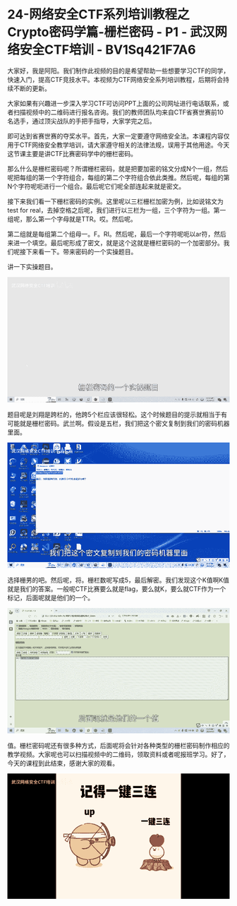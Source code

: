 # 24-网络安全CTF系列培训教程之Crypto密码学篇-栅栏密码 - P1 - 武汉网络安全CTF培训 - BV1Sq421F7A6

大家好，我是阿阳。我们制作此视频的目的是希望帮助一些想要学习CTF的同学，快速入门，提高CTF竞技水平。本视频为CTF网络安全系列培训教程，后期将会持续不断的更新。

大家如果有兴趣进一步深入学习CTF可访问PPT上面的公司网址进行电话联系，或者扫描视频中的二维码进行报名咨询。我们的教师团队均来自CTF省赛世赛前10名选手，通过顶尖战队的手把手指导，大家学完之后。

即可达到省赛世赛的夺奖水平。首先，大家一定要遵守网络安全法。本课程内容仅用于CTF网络安全教学培训，请大家遵守相关的法律法规，误用于其他用途。今天这节课主要是讲CTF比赛密码学中的栅栏密码。

那么什么是栅栏密码呢？所谓栅栏密码，就是把要加密的铭文分成N个一组，然后呢把每组的第一个字符组合，每组的第二个字符组合依此类推。然后呢，每组的第N个字符呢呃进行一个组合。最后呢它们呢全部连起来就是密文。

接下来我们看一下栅栏密码的实例。这里呢以三栏栅栏加密为例，比如说铭文为test for real，去掉空格之后呢，我们进行以三栏为一组，三个字符为一组。第一组呢，那么第一个字母就是TTR。哎。然后呢。

第二组就是每组第二个组母一。F。RI。然后呢，最后一个字符呢呃以ar符，然后来进一个填空。最后呢形成了密文，就是这个这就是栅栏密码的一个加密部分。我们呢接下来看一下。带来密码的一个实操题目。

讲一下实操题目。

![](img/d57f57dfb3796f104f565d42f00962e3_1.png)

题目呢是刘翔是跨栏的，他跨5个栏应该很轻松。这个时候题目的提示就相当于有可能就是栅栏密码。武兰啊。假设是五栏，我们把这个密文复制到我们的密码机器里面。



![](img/d57f57dfb3796f104f565d42f00962e3_3.png)

选择栅男的吧。然后呢，将。栅栏数呢写成5，最后解密。我们发现这个K值啊K值就是我们的答案。一般呢CTF比赛要么就是flag，要么就K，要么就CTF作为一个标记，后面呢就是他们的一个。



![](img/d57f57dfb3796f104f565d42f00962e3_5.png)

值。栅栏密码呢还有很多种方式，后面呢将会针对各种类型的栅栏密码制作相应的教学视频。大家呢也可以扫描视频中的二维码，领取资料或者呢报班学习。好了，今天的课程到此结束，感谢大家的观看。



![](img/d57f57dfb3796f104f565d42f00962e3_7.png)